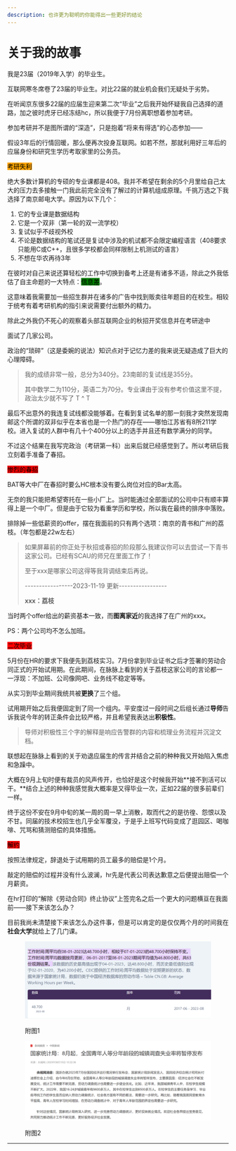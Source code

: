 ```yaml
---
description: 也许更为聪明的你能得出一些更好的结论
---
```


# 关于我的故事

我是23届（2019年入学）的毕业生。

互联网寒冬席卷了23届的毕业生。对比22届的就业机会我们无疑处于劣势。

在听闻京东很多22届的应届生迎来第二次“毕业”之后我开始怀疑我自己选择的道路，加之彼时虎牙已经冻结hc，所以我便于7月份离职想着参加考研。

参加考研并不是图所谓的“深造”，只是抱着“将来有得选”的心态参加——

假设3年后的行情回暖，那么便再次投身互联网。如若不然，那就利用好三年后的应届身份和研究生学历考取家里的公务员。

<mark style="background-color:orange;">考研失利</mark>

绝大多数计算机的专硕的专业课都是408。我并不希望在剩余的5个月里给自己太大的压力去多接触一门我此前完全没有了解过的计算机组成原理。千挑万选之下我选择了南京邮电大学。原因为以下几个：

1. 它的专业课是数据结构
2. 它是一个双非（第一轮的双一流学校）
3. 复试似乎不歧视外校
4. 不论是数据结构的笔试还是复试中涉及的机试都不会限定编程语言（408要求只能用C或C++，且很多学校都会同样限制上机测试的语言）
5. 不想在华农再待3年

在彼时对自己来说还算轻松的工作中切换到备考上还是有诸多不适，除此之外我低估了自主命题的一大特点：<mark style="background-color:green;">信息差</mark>。

这意味着我需要加一些招生群并在诸多的广告中找到贩卖往年题目的在校生。相较于统考有着考研机构的指引来说需要付出额外的精力。

除此之外我仍不死心的观察着头部互联网企业的秋招开奖信息并在考研途中

面试了几家公司。

政治的“琐碎”（这是委婉的说法）知识点对于记忆力差的我来说无疑造成了巨大的心理障碍。

> 我的成绩非常一般，总分为340分。23南邮的复试线是355分。
>
> 其中数学二为110分，英语二为70分。专业课由于没有参考价值这里不提，政治太少就不写了 T ^ T

最后不出意外的我连复试线都没能够着。在看到复试名单的那一刻我才突然发现南邮这个所谓的双非似乎在本省也是一个热门的存在——哪怕江苏省有8所211学校。进入复试的人群中有几十个400分以上的选手并且还有数学满分的同学。

不过这个结果在我写完政治（考研第一科）出来后就已经感觉到了。所以考研后我立刻着手准备了春招。

<mark style="background-color:red;">惨烈的春招</mark>

BAT等大中厂在春招时要么HC根本没有要么岗位对应的Bar太高。

无奈的我只能把希望寄托在一些小厂上。当时能通过全部面试的公司中只有顺丰算得上是一个中厂。但是由于它较为看重学历和学校，所以我在最终的排序中落败。

排除掉一些低薪资的offer，摆在我面前的只有两个选项：南京的青书和广州的荔枝。（年包都是22w左右）

> 如果屏幕前的你正处于秋招或春招的阶段那么我建议你可以去尝试一下青书这家公司。已经有SCAU的师兄在里面工作了！
>
> 至于xxx是哪家公司这得等我背调结束后再说。
>
> \-----------------2023-11-19 更新-----------------
>
> **xxx：荔枝**

当时两个offer给出的薪资基本一致，而**图离家近**的我选择了在广州的xxx。

PS：两个公司均不怎么加班。

<mark style="background-color:red;">二次毕业</mark>

5月份在HR的要求下我便先到荔枝实习。7月份拿到毕业证书之后才签署的劳动合同正式的开始试用期。在此期间，在脉脉上看到的关于荔枝这家公司的言论都一 一浮现：不加班、公司像网吧、业务线不稳定等等。

从实习到毕业期间我统共被**更换**了三个组。

试用期开始之后我便固定到了同一个组内。平安度过一段时间之后组长通过**导师**告诉我说今年的转正条件会比较严格，并且希望我表达出**积极性**。

> 导师对积极性三个字的解释是响应告警群的内容和梳理业务流程并沉淀文档。

联想起在脉脉上看到的关于劝退应届生的传言并结合之前的种种我又开始陷入焦虑和急躁中。

大概在9月上旬时便有裁员的风声传开，也恰好是这个时候我开始**接不到活可以干。**结合上述的种种我感觉我大概率是又得毕业一次，正如22届的很多前辈们一样。

终于这份不安在9月中旬的某一周的周一早上消散，取而代之的是彷徨、怨恨以及不甘。同届的技术校招生也几乎全军覆没，于是乎上班写代码变成了逛园区、喝咖啡、咒骂和猜测赔偿的具体措施。

<mark style="background-color:red;">解约</mark>

按照法律规定，辞退处于试用期的员工最多的赔偿是1个月。

敲定的赔偿的过程并没有什么波澜，hr先是代表公司表达歉意之后便提出赔偿一个月薪资。

在hr打印的“解除《劳动合同》终止协议”上签完名之后一个更大的问题横亘在我面前——接下来该怎么办？

目前我尚未清楚接下来该怎么办这件事，但是可以肯定的是仅仅两个月的时间我在**社会大学**就给上了几门课。

<figure><img src="../../.gitbook/assets/image (3).png" alt=""><figcaption><p>附图1</p></figcaption></figure>

<figure><img src="../../.gitbook/assets/image (4).png" alt=""><figcaption><p>附图2</p></figcaption></figure>

***




